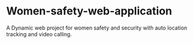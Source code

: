# Women-safety-web-application

A Dynamic web project for women safety and security with auto location tracking and video calling.